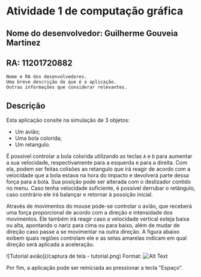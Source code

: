 # Atividade 1 de computação gráfica

## Nome do desenvolvedor: Guilherme Gouveia Martinez
## RA: 11201720882

    Nome e RA dos desenvolvedores.
    Uma breve descrição do que é a aplicação.
    Outras informações que considerar relevantes.

## Descrição

Esta aplicação consite na simulação de 3 objetos:
 * Um avião;
 * Uma bola colorida;
 * Um retangulo.

É possível controlar a bola colorida utilizando as teclas `A` e `D` para aumentar a sua velocidade, respectivamente para a esquerda e para a direita. Com ela, podem ser feitas colisões ao retangulo que irá reagir de acordo com a velocidade que a bola estava na hora do impacto e devolverá parte dessa força para a bola. Sua posição pode ser alterada com o deslizador contido no menu. Caso tenha velocidade suficiente, é possível derrubar o retângulo, caso contrário ele irá balançar e retornar à possição inicial. 

Através de movimentos do mouse pode-se controlar o avião, que receberá uma força proporcional de acordo com a direção e intensidade dos movimentos. Ele também irá reagir caso a velocidade vertical esteja baixa ou alta, apontando o nariz para cima ou para baixo, além de mudar de direção caso passe a se movimentar na outra direção. A figura abaixo exibem quais regiões controlam ele e as setas amarelas indicam em qual direção será aplicada a aceleração.

![Tutorial avião](/captura de tela - tutorial.png)
Format: ![Alt Text](url)




Por fim, a aplicação pode ser reiniciada ao pressionar a tecla "Espaço".
